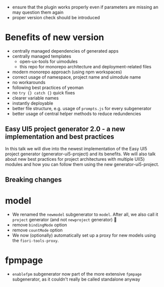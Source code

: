 - ensure that the plugin works properly even if parameters are missing an may question them again
- proper version check should be introduced

# Benefits of new version

- centrally managed dependencies of generated apps
- centrally managed templates
  - open-ux-tools for uimodules
  - this repo for monorepo architecture and deployment-related files
- modern monorepo approach (using npm workspaces)
- correct usage of namespace, project name and uimodule name 
- no workarounds
- following best practices of yeoman
- no `try {} catch {}` quick fixes
- clearer variable names
- instantly deployable
- better file structure, e.g. usage of `prompts.js` for every subgenerator
- better usage of central helper methods to reduce redundencies

## Easy UI5 project generator 2.0 - a new implementation and best practices

In this talk we will dive into the newest implementation of the Easy UI5 project generator (generator-ui5-project) and its benefits. We will also talk about new best practices for project architectures with multiple UI(5) modules and how you can follow them using the new generator-ui5-project.

## Breaking changes

# model

- We renamed the `newmodel` subgenerator to `model`. After all, we also call it `project` generator (and not `newproject` generator) 🙂
- remove `bindingMode` option
- remove `countMode` option
- We now (optionally) automatically set up a proxy for new models using the `fiori-tools-proxy`.

# fpmpage

- `enablefpm` subgenerator now part of the more extensive `fpmpage` subgenerator, as it couldn't really be called standalone anyway

